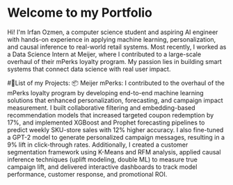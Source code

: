 # Welcome to my Portfolio
Hi! I'm Irfan Ozmen, a computer science student and aspiring AI engineer with hands-on experience in applying machine learning, personalization, and causal inference to real-world retail systems. Most recently, I worked as a Data Science Intern at Meijer, where I contributed to a large-scale overhaul of their mPerks loyalty program. My passion lies in building smart systems that connect data science with real user impact.

#📝List of my Projects:
📦 Meijer mPerks:
I contributed to the overhaul of the mPerks loyalty program by developing end-to-end machine learning solutions that enhanced personalization, forecasting, and campaign impact measurement. I built collaborative filtering and embedding-based recommendation models that increased targeted coupon redemption by 17%, and implemented XGBoost and Prophet forecasting pipelines to predict weekly SKU-store sales with 12% higher accuracy. I also fine-tuned a GPT-2 model to generate personalized campaign messages, resulting in a 9% lift in click-through rates. Additionally, I created a customer segmentation framework using K-Means and RFM analysis, applied causal inference techniques (uplift modeling, double ML) to measure true campaign lift, and delivered interactive dashboards to track model performance, customer response, and promotional ROI.
